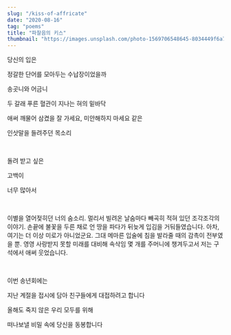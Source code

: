 ```yaml
---
slug: "/kiss-of-affricate"
date: "2020-08-16"
tag: "poems"
title: "파찰음의 키스"
thumbnail: "https://images.unsplash.com/photo-1569706548645-8034449f6a7b?q=80&w=2000"
---
```


당신의 입은

정갈한 단어를 모아두는 수납장이었을까

송곳니와 어금니

두 갈래 푸른 혈관이 지나는 혀의 밑바닥

애써 깨물어 삼켰을 잘 가세요, 미안해하지 마세요 같은

인삿말을 들려주던 목소리

<br />

돌려 받고 싶은

고백이

너무 많아서

<br />

이별을 열어젖히던 너의 숨소리. 멀리서 빌려온 날숨마다 빼곡히 적혀 있던 조각조각의 이야기. 손끝에 불꽃을 두른 채로 언 땅을 파다가 뒤늦게 입김을 거둬들였습니다. 아차, 여기는 더 이상 미로가 아니었군요. 그대 메마른 입술에 침을 발라줄 때의 감촉이 전부였을 뿐. 영영 사랑받지 못할 미래를 대비해 속삭임 몇 개를 주머니에 챙겨두고서 저는 구석에서 애써 웃었습니다.

<br />

이번 송년회에는

지난 계절을 접시에 담아 친구들에게 대접하려고 합니다

올해도 죽지 않은 우리 모두를 위해

떠나보낼 비밀 속에 당신을 동봉합니다
